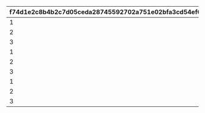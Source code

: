 |f74d1e2c8b4b2c7d05ceda28745592702a751e02bfa3cd54ef688c0e89013bdd|70b109a664cbc6201b46e058088f6bce5a1db2bf93260323be6cc90e16559bc7|0caf953c1e89567be86acbfc250e357c69f670ffa534a863d1f9f4ed8a8aae39|ed559034ed3db32d60cdbdecfb526b2775f85ea00fe53976975eff4936fa7cee|0041baded05342ba704cc075e5951a26608ff9397df4cb7d99d035b6196c7b2c|1195fb20c2d8061f18616f56c5941759707548766d7fc7a830605e2ff467b288|
| --- | --- | --- | --- | --- | --- |
|1|0|0|32000103|0|23040|
|2|15|0|32000103|14|46080|
|3|17|0|32000103|16|46080|
|1|0|0|32000106|0|14400|
|2|19|0|32000106|18|28800|
|3|21|0|32000106|20|28800|
|1|0|20|32000109|0|0|
|2|23|40|32000109|22|0|
|3|25|40|32000109|24|0|